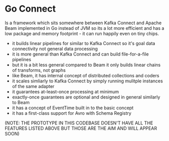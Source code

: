 # Go Connect

Is a framework which sits somewhere between Kafka Connect and Apache Beam implemented in Go instead of JVM so its 
a lot more efficient and has a low package and memory footprint - it can run happily even on tiny chips.

- it builds linear pipelines for similar to Kafka Connect so it's goal data connectivity not general data processing 
- it is more general than Kafka Connect and can build file-for-a-file pipelines
- but it is a bit less general compared to Beam it only builds linear chains of transforms, not graphs  
- like Beam, it has internal concept of distributed collections and coders
- it scales simliarly to Kafka Connect by simply running mulitple instances of the same adapter
- it guarantees at-least-once processing at minimum 
- exactly-once guarantees are optional and designed in general similarly to Beam   
- it has a concept of EventTime built in to the basic concept
- it has a first-class support for Avro with Schema Registry


(NOTE: THE PROTOTYPE IN THIS CODEBASE DOESN'T HAVE ALL THE FEATURES LISTED ABOVE BUT THOSE ARE THE AIM AND WILL APPEAR SOON)
